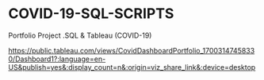 # COVID-19-SQL-SCRIPTS
Portfolio Project .SQL & Tableau (COVID-19)

https://public.tableau.com/views/CovidDashboardPortfolio_17003147458330/Dashboard1?:language=en-US&publish=yes&:display_count=n&:origin=viz_share_link&:device=desktop
